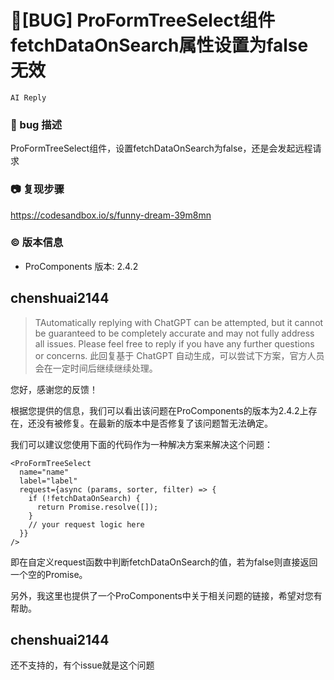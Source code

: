 # 🐛[BUG] ProFormTreeSelect组件fetchDataOnSearch属性设置为false无效

`AI Reply`

### 🐛 bug 描述

ProFormTreeSelect组件，设置fetchDataOnSearch为false，还是会发起远程请求

### 📷 复现步骤

https://codesandbox.io/s/funny-dream-39m8mn

### © 版本信息

- ProComponents 版本: 2.4.2

## chenshuai2144

> TAutomatically replying with ChatGPT can be attempted, but it cannot be guaranteed to be completely accurate and may not fully address all issues. Please feel free to reply if you have any further questions or concerns.
> 此回复基于 ChatGPT 自动生成，可以尝试下方案，官方人员会在一定时间后继续继续处理。

您好，感谢您的反馈！

根据您提供的信息，我们可以看出该问题在ProComponents的版本为2.4.2上存在，还没有被修复。在最新的版本中是否修复了该问题暂无法确定。

我们可以建议您使用下面的代码作为一种解决方案来解决这个问题：

```
<ProFormTreeSelect
  name="name"
  label="label"
  request={async (params, sorter, filter) => {
    if (!fetchDataOnSearch) {
      return Promise.resolve([]);
    }
    // your request logic here
  }}
/>
```

即在自定义request函数中判断fetchDataOnSearch的值，若为false则直接返回一个空的Promise。

另外，我这里也提供了一个ProComponents中关于相关问题的链接，希望对您有帮助。

## chenshuai2144

还不支持的，有个issue就是这个问题
